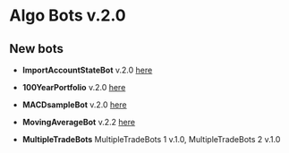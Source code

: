 # Algo Bots v.2.0

## New bots

* **ImportAccountStateBot** v.2.0 [here](https://github.com/SoftFx/AlgoBots/tree/develop/ImportAccountStateBot)

* **100YearPortfolio** v.2.0 [here](https://github.com/SoftFx/AlgoBots/tree/develop/100YearPortfolio)

* **MACDsampleBot** v.2.0 [here](https://github.com/SoftFx/AlgoBots/tree/develop/MACDsampleBot)

* **MovingAverageBot** v.2.2 [here](https://github.com/SoftFx/AlgoBots/tree/develop/MovingAverageBot)


* **MultipleTradeBots** MultipleTradeBots 1 v.1.0, MultipleTradeBots 2 v.1.0
